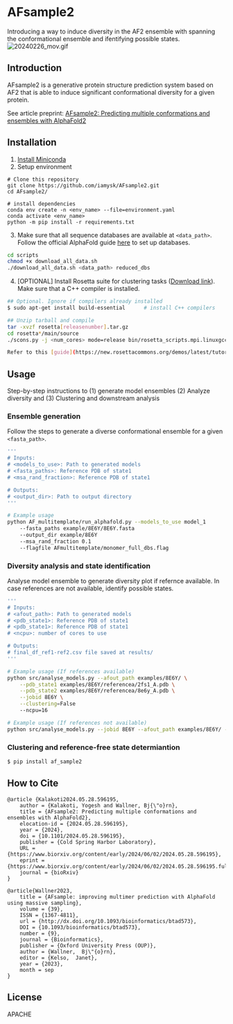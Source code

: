 # AFsample2
Introducing a way to induce diversity in the AF2 ensemble with  spanning the conformational ensemble and ifentifying possible states.
![20240226_mov.gif](20240226_mov.gif)

## Introduction

AFsample2 is a generative protein structure prediction system based on AF2 that is able to induce significant conformational diversity for a given protein.

See article preprint:
[AFsample2: Predicting multiple conformations and ensembles with AlphaFold2](https://www.biorxiv.org/content/10.1101/2024.05.28.596195v1)


## Installation

1. [Install Miniconda](https://docs.anaconda.com/free/miniconda/miniconda-install/)
2. Setup environment

```
# Clone this repository
git clone https://github.com/iamysk/AFsample2.git
cd AFsample2/

# install dependencies
conda env create -n <env_name> --file=environment.yaml
conda activate <env_name>
python -m pip install -r requirements.txt
```
3. Make sure that all sequence databases are available at ```<data_path>```. Follow the official AlphaFold guide [here](https://docs.anaconda.com/free/miniconda/miniconda-install/) to set up databases. 
```bash
cd scripts
chmod +x download_all_data.sh
./download_all_data.sh <data_path> reduced_dbs
```

4. [OPTIONAL] Install Rosetta suite for clustering tasks ([Download link](https://en.wikipedia.org/wiki/Tar_(computing))). Make sure that a C++ compiler is installed. 

```bash
## Optional. Ignore if compilers already installed
$ sudo apt-get install build-essential      # install C++ compilers

## Unzip tarball and compile
tar -xvzf rosetta[releasenumber].tar.gz
cd rosetta*/main/source
./scons.py -j <num_cores> mode=release bin/rosetta_scripts.mpi.linuxgccrelease       # Significiantly fast with multithreading

Refer to this [guide](https://new.rosettacommons.org/demos/latest/tutorials/install_build/install_build#installing-rosetta) for further details.
```

## Usage

Step-by-step instructions to (1) generate model ensembles (2) Analyze diversity and (3) Clustering and downstream analysis

### Ensemble generation
Follow the steps to generate a diverse conformational ensemble for a given ```<fasta_path>```. 
```bash
'''
# Inputs: 
# <models_to_use>: Path to generated models
# <fasta_paths>: Reference PDB of state1
# <msa_rand_fraction>: Reference PDB of state1

# Outputs:
# <output_dir>: Path to output directory
'''

# Example usage
python AF_multitemplate/run_alphafold.py --models_to_use model_1
	--fasta_paths example/8E6Y/8E6Y.fasta      
	--output_dir example/8E6Y
	--msa_rand_fraction 0.1
	--flagfile AFmultitemplate/monomer_full_dbs.flag

```

### Diversity analysis and state identification

Analyse model ensemble to generate diversity plot if refernce available. In case references are not available, identify possible states.

```bash
'''
# Inputs: 
# <afout_path>: Path to generated models
# <pdb_state1>: Reference PDB of state1
# <pdb_state1>: Reference PDB of state1
# <ncpu>: number of cores to use

# Outputs:
# final_df_ref1-ref2.csv file saved at results/
'''

# Example usage (If references available)
python src/analyse_models.py --afout_path examples/8E6Y/ \
	--pdb_state1 examples/8E6Y/referencea/2fs1_A.pdb \
	--pdb_state2 examples/8E6Y/referencea/8e6y_A.pdb \
	--jobid 8E6Y \
	--clustering=False
	--ncpu=16

# Example usage (If references not available)
python src/analyse_models.py --jobid 8E6Y --afout_path examples/8E6Y/ --clustering=False --ncpu=16      

```

### Clustering and reference-free state determiantion
```bash
$ pip install af_sample2

```

## How to Cite
```
@article {Kalakoti2024.05.28.596195,
	author = {Kalakoti, Yogesh and Wallner, Bj{\"o}rn},
	title = {AFsample2: Predicting multiple conformations and ensembles with AlphaFold2},
	elocation-id = {2024.05.28.596195},
	year = {2024},
	doi = {10.1101/2024.05.28.596195},
	publisher = {Cold Spring Harbor Laboratory},
	URL = {https://www.biorxiv.org/content/early/2024/06/02/2024.05.28.596195},
	eprint = {https://www.biorxiv.org/content/early/2024/06/02/2024.05.28.596195.full.pdf},
	journal = {bioRxiv}
}

@article{Wallner2023,
	title = {AFsample: improving multimer prediction with AlphaFold using massive sampling},
	volume = {39},
	ISSN = {1367-4811},
	url = {http://dx.doi.org/10.1093/bioinformatics/btad573},
	DOI = {10.1093/bioinformatics/btad573},
	number = {9},
	journal = {Bioinformatics},
	publisher = {Oxford University Press (OUP)},
	author = {Wallner,  Bj\"{o}rn},
	editor = {Kelso,  Janet},
	year = {2023},
	month = sep 
}
```

## License

APACHE
